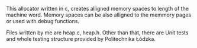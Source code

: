 This allocator written in c, creates alligned memory spaces to length of the machine word. Memory spaces can be also alligned to the memmory pages or used with debug functions.

Files written by me are heap.c, heap.h.
Other than that, there are Unit tests and whole testing structure provided by Politechnika Łódzka.

